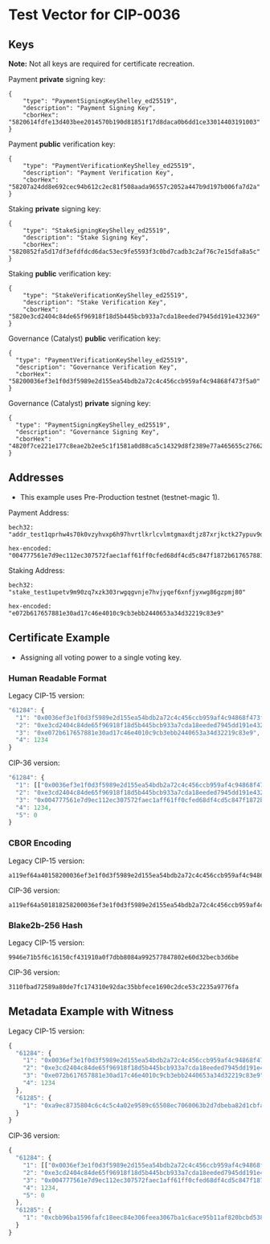 # Test Vector for CIP-0036

## Keys

**Note:** Not all keys are required for certificate recreation.

Payment **private** signing key:
```
{
    "type": "PaymentSigningKeyShelley_ed25519",
    "description": "Payment Signing Key",
    "cborHex": "5820614fdfe13d403bee2014570b190d81851f17d8daca0b6dd1ce33014403191003"
}
```

Payment **public** verification key:
```
{
    "type": "PaymentVerificationKeyShelley_ed25519",
    "description": "Payment Verification Key",
    "cborHex": "58207a24dd8e692cec94b612c2ec81f508aada96557c2052a447b9d197b006fa7d2a"
}
```

Staking **private** signing key:
```
{
    "type": "StakeSigningKeyShelley_ed25519",
    "description": "Stake Signing Key",
    "cborHex": "5820852fa5d17df3efdfdcd6dac53ec9fe5593f3c0bd7cadb3c2af76c7e15dfa8a5c"
}
```

Staking **public** verification key:
```
{
    "type": "StakeVerificationKeyShelley_ed25519",
    "description": "Stake Verification Key",
    "cborHex": "5820e3cd2404c84de65f96918f18d5b445bcb933a7cda18eeded7945dd191e432369"
}
```
Governance (Catalyst) **public** verification key:
```
{
  "type": "PaymentVerificationKeyShelley_ed25519",
  "description": "Governance Verification Key",
  "cborHex": "58200036ef3e1f0d3f5989e2d155ea54bdb2a72c4c456ccb959af4c94868f473f5a0"
}
```

Governance (Catalyst) **private** signing key:
```
{
  "type": "PaymentSigningKeyShelley_ed25519",
  "description": "Governance Signing Key",
  "cborHex": "4820f7ce221e177c8eae2b2ee5c1f1581a0d88ca5c14329d8f2389e77a465655c27662621bfb99cb9445bf8114cc2a630afd2dd53bc88c08c5f2aed8e9c7cb89"
}
```

## Addresses
- This example uses Pre-Production testnet (testnet-magic 1).

Payment Address:
```
bech32: "addr_test1qprhw4s70k0vzyhvxp6h97hvrtlkrlcvlmtgmaxdtjz87xrjkctk27ypuv9dzlzxusqse89naweygpjn5dxnygvus05sdq9h07"

hex-encoded: "004777561e7d9ec112ec307572faec1aff61ff0cfed68df4cd5c847f1872b617657881e30ad17c46e4010c9cb3ebb2440653a34d32219c83e9"
````

Staking Address:
```
bech32: "stake_test1upetv9m90zq7xzk303rwgqgvnje7hvjyqef6xnfjyxwg86gzpmj80"

hex-encoded: "e072b617657881e30ad17c46e4010c9cb3ebb2440653a34d32219c83e9"
```

## Certificate Example

- Assigning all voting power to a single voting key. 

### Human Readable Format

Legacy CIP-15 version:
```javascript
"61284": {
  "1": "0x0036ef3e1f0d3f5989e2d155ea54bdb2a72c4c456ccb959af4c94868f473f5a0",
  "2": "0xe3cd2404c84de65f96918f18d5b445bcb933a7cda18eeded7945dd191e432369",
  "3": "0xe072b617657881e30ad17c46e4010c9cb3ebb2440653a34d32219c83e9",
  "4": 1234
}
```

CIP-36 version:
```javascript
"61284": {
  "1": [["0x0036ef3e1f0d3f5989e2d155ea54bdb2a72c4c456ccb959af4c94868f473f5a0", 1]],
  "2": "0xe3cd2404c84de65f96918f18d5b445bcb933a7cda18eeded7945dd191e432369",
  "3": "0x004777561e7d9ec112ec307572faec1aff61ff0cfed68df4cd5c847f1872b617657881e30ad17c46e4010c9cb3ebb2440653a34d32219c83e9",
  "4": 1234,
  "5": 0
}
```

### CBOR Encoding

Legacy CIP-15 version:
```
a119ef64a40158200036ef3e1f0d3f5989e2d155ea54bdb2a72c4c456ccb959af4c94868f473f5a0025820e3cd2404c84de65f96918f18d5b445bcb933a7cda18eeded7945dd191e43236903581de072b617657881e30ad17c46e4010c9cb3ebb2440653a34d32219c83e9041904d2
```

CIP-36 version:
```
a119ef64a501818258200036ef3e1f0d3f5989e2d155ea54bdb2a72c4c456ccb959af4c94868f473f5a001025820e3cd2404c84de65f96918f18d5b445bcb933a7cda18eeded7945dd191e432369035839004777561e7d9ec112ec307572faec1aff61ff0cfed68df4cd5c847f1872b617657881e30ad17c46e4010c9cb3ebb2440653a34d32219c83e9041904d20500
```

### Blake2b-256 Hash

Legacy CIP-15 version:
```
9946e71b5f6c16150cf431910a0f7dbb8084a992577847802e60d32becb3d6be
```

CIP-36 version:
```
3110fbad72589a80de7fc174310e92dac35bbfece1690c2dce53c2235a9776fa
```

## Metadata Example with Witness

Legacy CIP-15 version:
```javascript
{
  "61284": {
    "1": "0x0036ef3e1f0d3f5989e2d155ea54bdb2a72c4c456ccb959af4c94868f473f5a0",
    "2": "0xe3cd2404c84de65f96918f18d5b445bcb933a7cda18eeded7945dd191e432369",
    "3": "0xe072b617657881e30ad17c46e4010c9cb3ebb2440653a34d32219c83e9",
    "4": 1234
  },
  "61285": {
    "1": "0xa9ec8735804c6c4c5c4a02e9589c65508ec7060063b2d7dbeba82d1cbfa1b8be6b457f95d4ead5e8b454b989624fa44e0b89a64d089fdc0a6a1268fef4876d0f" 
  }
}
```

CIP-36 version:
```javascript
{
  "61284": {
    "1": [["0x0036ef3e1f0d3f5989e2d155ea54bdb2a72c4c456ccb959af4c94868f473f5a0", 1]],
    "2": "0xe3cd2404c84de65f96918f18d5b445bcb933a7cda18eeded7945dd191e432369",
    "3": "0x004777561e7d9ec112ec307572faec1aff61ff0cfed68df4cd5c847f1872b617657881e30ad17c46e4010c9cb3ebb2440653a34d32219c83e9",
    "4": 1234,
    "5": 0
  },
  "61285": {
    "1": "0xcbb96ba1596fafc18eec84e306feea3067ba1c6ace95b11af820bcbd53837ef32bdcf28176749061e1f2a1300d4df98c80582722786e40cf330072d0b78a7408"
  }
}
```